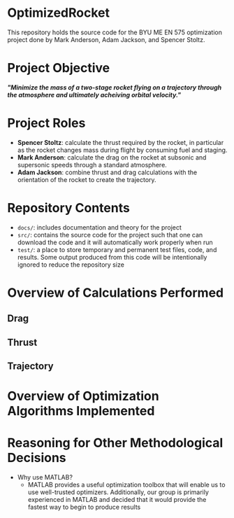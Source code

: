 # OptimizedRocket
This repository holds the source code for the BYU ME EN 575 optimization project done by Mark Anderson, Adam Jackson, and Spencer Stoltz.

# Project Objective
***"Minimize the mass of a two-stage rocket flying on a trajectory through the atmosphere and ultimately acheiving orbital velocity."***

# Project Roles
- **Spencer Stoltz**: calculate the thrust required by the rocket, in particular as the rocket changes mass during flight by consuming fuel and staging.
- **Mark Anderson**: calculate the drag on the rocket at subsonic and supersonic speeds through a standard atmosphere.
- **Adam Jackson**: combine thrust and drag calculations with the orientation of the rocket to create the trajectory.

# Repository Contents
- `docs/`: includes documentation and theory for the project
- `src/`: contains the source code for the project such that one can download the code and it will automatically work properly when run
- `test/`: a place to store temporary and permanent test files, code, and results. Some output produced from this code will be intentionally ignored to reduce the repository size

# Overview of Calculations Performed

## Drag


## Thrust


## Trajectory


# Overview of Optimization Algorithms Implemented

# Reasoning for Other Methodological Decisions
- Why use MATLAB?
  - MATLAB provides a useful optimization toolbox that will enable us to use well-trusted optimizers. Additionally, our group is primarily experienced in MATLAB and decided that it would provide the fastest way to begin to produce results
